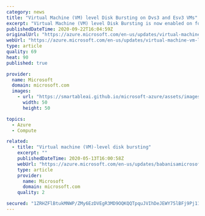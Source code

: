 ```yaml
---
category: news
title: "Virtual Machine (VM) level Disk Bursting on Dvs3 and Esv3 VMs"
excerpt: "Virtual Machine (VM) level Disk Bursting is now enabled on for our Dsv3 and Esv3 virtual machines, allowing customer s workloads to handle unforeseen disk traffic spikes smoothly without the need to overprovision their virtual machine."
publishedDateTime: 2020-09-22T16:04:59Z
originalUrl: "https://azure.microsoft.com/en-us/updates/virtual-machine-vm-level-disk-bursting-on-dvs3-and-esv3-vms/"
webUrl: "https://azure.microsoft.com/en-us/updates/virtual-machine-vm-level-disk-bursting-on-dvs3-and-esv3-vms/"
type: article
quality: 69
heat: 90
published: true

provider:
  name: Microsoft
  domain: microsoft.com
  images:
    - url: "https://smartableai.github.io/microsoft-azure/assets/images/organizations/microsoft.com-50x50.jpg"
      width: 50
      height: 50

topics:
  - Azure
  - Compute

related:
  - title: "Virtual machine (VM)-level disk bursting"
    excerpt: ""
    publishedDateTime: 2020-05-13T16:00:58Z
    webUrl: "https://azure.microsoft.com/en-us/updates/babanisamicrosoftcom/"
    type: article
    provider:
      name: Microsoft
      domain: microsoft.com
    quality: 2

secured: "1ZRHZFlBtukMNWP/ZMy6EzDVEgR3MD9OQKQQTpquJVIhDeJEWY75lBFj9Pj11brKzJDDPVXNSsiGZe7J3Iu0KHIoldhLwEcUf4Ra+siIH0/KMeCJYmWj2BISoNFznMUrvtR2vOAwXPJVtGOwgrJyIZhE2Nr7sM7G7JylfJJRaE2hQPtxQsl1bYOj6jcUwrNN1Uc5igUxLq9oPpifsMZa4O7VDWQtihConD5VkNP9ZugtUi+Q3O97p/12bLjhZEUG+0kfq+2hFhRzG/PO/mg/WBDRfdaOrE4xMvJm3OLyXhWiy48tGZ+NrssjQEeH25KiQrkMDywNzxRcE8P7+THyVq0sUB5rJbdcLnPYG94gea0=;a4Ws/ZMdZaTm7aC5YO5cOw=="
---
```


